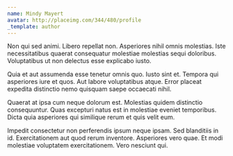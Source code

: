```yaml
---
name: Mindy Mayert
avatar: http://placeimg.com/344/480/profile
_template: author
---
```

Non qui sed animi. Libero repellat non. Asperiores nihil omnis molestias. Iste necessitatibus quaerat consequatur molestiae molestias sequi doloribus. Voluptatibus ut non delectus esse explicabo iusto.
  
Quia et aut assumenda esse tenetur omnis quo. Iusto sint et. Tempora qui asperiores iure et quos. Aut labore voluptatibus atque. Error placeat expedita distinctio nemo quisquam saepe occaecati nihil.
  
Quaerat at ipsa cum neque dolorum est. Molestias quidem distinctio consequuntur. Quas excepturi natus est in molestiae eveniet temporibus. Dicta quia asperiores qui similique rerum et quis velit eum.
  
Impedit consectetur non perferendis ipsum neque ipsam. Sed blanditiis in id. Exercitationem aut quod rerum inventore. Asperiores vero quae. Et modi molestiae voluptatem exercitationem. Vero nesciunt qui.
